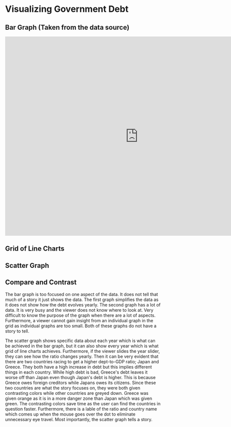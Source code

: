 
# Visualizing Government Debt


## Bar Graph (Taken from the data source)
<iframe src="https://data.oecd.org/chart/6gP8" width="860" height="645" style="border: 0" mozallowfullscreen="true" webkitallowfullscreen="true" allowfullscreen="true"><a href="https://data.oecd.org/chart/6gP8" target="_blank">OECD Chart: General government debt, Total, % of GDP, Annual, 2019</a></iframe>

## Grid of Line Charts
<div class="flourish-embed flourish-chart" data-src="visualisation/5296291"><script src="https://public.flourish.studio/resources/embed.js"></script></div>


## Scatter Graph

<div class="flourish-embed flourish-scatter" data-src="visualisation/5296701"><script src="https://public.flourish.studio/resources/embed.js"></script></div>

## Compare and Contrast

The bar graph is too focused on one aspect of the data. It does not tell that much of a story it just shows the data. The first graph simplifies the data as it does not show how the debt evolves yearly. The second graph has a lot of data. It is very busy and the viewer does not know where to look at. Very difficult to know the purpose of the graph when there are a lot of aspects. Furthermore, a viewer cannot gain insight from an individual graph in the grid as individual graphs are too small. Both of these graphs do not have a story to tell. 

The scatter graph shows specific data about each year which is what can be achieved in the bar graph, but it can also show every year which is what grid of line charts achieves. Furthermore, if the viewer slides the year slider, they can see how the ratio changes yearly. Then it can be very evident that there are two countries racing to get a higher dept-to-GDP ratio; Japan and Greece. They both have a high increase in debt but this implies different things in each country. While high debt is bad, Greece's debt leaves it worse off than Japan even though Japan's debt is higher. This is because Greece owes foreign creditors while Japans owes its citizens. Since these two countries are what the story focuses on, they were both given contrasting colors while other countries are greyed down. Greece was given orange as it is in a more danger zone than Japan which was given green. The contrasting colors save time as the user can find the countries in question faster. Furthermore, there is a lable of the ratio and country name which comes up when the mouse goes over the dot to eliminate unnecessary eye travel. Most importantly, the scatter graph tells a story. 

